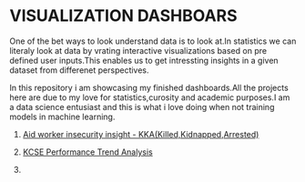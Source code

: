 # VISUALIZATION DASHBOARS

One of the bet ways to look understand data is to look at.In statistics we can literaly look at data by vrating interactive visualizations based on pre defined user inputs.This enables us to get intressting insights in a given dataset from differenet perspectives.

In this repository i am showcasing my finished dashboards.All the projects here are due to my love for statistics,curosity and academic purposes.I am a data science entusiast and this is what i love doing when not training models in machine learning.

1. [Aid worker insecurity insight - KKA(Killed,Kidnapped,Arrested)](https://github.com/GeorgeOduor/VISUALIZATION-DASHBOARS/tree/master/Aid%20worker%20insecurity%20insight)
1. [KCSE Performance Trend Analysis](https://github.com/GeorgeOduor/VISUALIZATION-DASHBOARS/tree/master/KCSE-TREND-ANALYSIS)

1. 
